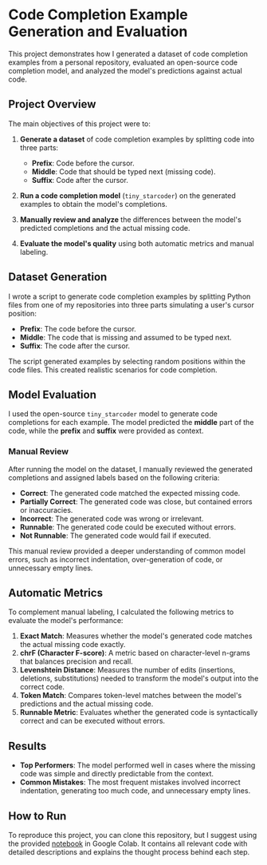 # Code Completion Example Generation and Evaluation

This project demonstrates how I generated a dataset of code completion examples from a personal repository, evaluated an open-source code completion model, and analyzed the model's predictions against actual code.

## Project Overview

The main objectives of this project were to:

1. **Generate a dataset** of code completion examples by splitting code into three parts: 
   - **Prefix**: Code before the cursor.
   - **Middle**: Code that should be typed next (missing code).
   - **Suffix**: Code after the cursor.

2. **Run a code completion model** (`tiny_starcoder`) on the generated examples to obtain the model's completions.

3. **Manually review and analyze** the differences between the model's predicted completions and the actual missing code.

4. **Evaluate the model's quality** using both automatic metrics and manual labeling.

## Dataset Generation

I wrote a script to generate code completion examples by splitting Python files from one of my repositories into three parts simulating a user's cursor position:

- **Prefix**: The code before the cursor.
- **Middle**: The code that is missing and assumed to be typed next.
- **Suffix**: The code after the cursor.

The script generated examples by selecting random positions within the code files. This created realistic scenarios for code completion.

## Model Evaluation

I used the open-source `tiny_starcoder` model to generate code completions for each example. The model predicted the **middle** part of the code, while the **prefix** and **suffix** were provided as context.

### Manual Review

After running the model on the dataset, I manually reviewed the generated completions and assigned labels based on the following criteria:
- **Correct**: The generated code matched the expected missing code.
- **Partially Correct**: The generated code was close, but contained errors or inaccuracies.
- **Incorrect**: The generated code was wrong or irrelevant.
- **Runnable**: The generated code could be executed without errors.
- **Not Runnable**: The generated code would fail if executed.

This manual review provided a deeper understanding of common model errors, such as incorrect indentation, over-generation of code, or unnecessary empty lines.

## Automatic Metrics

To complement manual labeling, I calculated the following metrics to evaluate the model's performance:

1. **Exact Match**: Measures whether the model's generated code matches the actual missing code exactly.
2. **chrF (Character F-score)**: A metric based on character-level n-grams that balances precision and recall.
3. **Levenshtein Distance**: Measures the number of edits (insertions, deletions, substitutions) needed to transform the model's output into the correct code.
4. **Token Match**: Compares token-level matches between the model's predictions and the actual missing code.
5. **Runnable Metric**: Evaluates whether the generated code is syntactically correct and can be executed without errors.

## Results

- **Top Performers**: The model performed well in cases where the missing code was simple and directly predictable from the context.
- **Common Mistakes**: The most frequent mistakes involved incorrect indentation, generating too much code, and unnecessary empty lines.

## How to Run

To reproduce this project, you can clone this repository, but I suggest using the provided [notebook](https://github.com/Olivera2708/Code-completion/blob/main/AI_Code_Completion.ipynb) in Google Colab. It contains all relevant code with detailed descriptions and explains the thought process behind each step.
